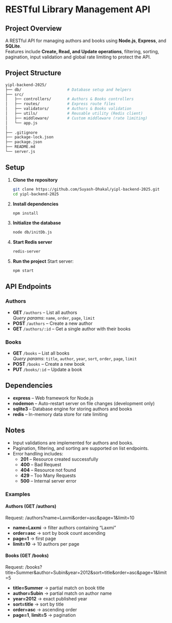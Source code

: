 # RESTful Library Management API

## Project Overview
A RESTful API for managing authors and books using **Node.js**, **Express**, and **SQLite**.  
Features include **Create, Read, and Update operations**, filtering, sorting, pagination, input validation and global rate limiting to protect the API.

## Project Structure
```bash
yipl-backend-2025/
├── db/                    # Database setup and helpers          
├── src/
│   ├── controllers/       # Authors & Books controllers
│   ├── routes/            # Express route files
│   ├── validators/        # Authors & Books validation
│   ├── utils/             # Reusable utility (Redis client)
│   ├── middleware/        # Custom middleware (rate limiting)
│   └── app.js
│
├── .gitignore
├── package-lock.json
├── package.json
├── README.md
└── server.js
```
## Setup

1. **Clone the repository**
   ```bash
   git clone https://github.com/Suyash-Dhakal/yipl-backend-2025.git
   cd yipl-backend-2025
   ```

2. **Install dependencies**
   ```bash
   npm install
   ```

3. **Initialize the database**
   ```bash
   node db/initDb.js
   ```

4. **Start Redis server**
     ```bash
     redis-server
     ```
4. **Run the project**
   Start server:
     ```bash
     npm start
     ```


## API Endpoints

### Authors
- **GET** `/authors` – List all authors  
  _Query params_: `name`, `order`, `page`, `limit`
- **POST** `/authors` – Create a new author
- **GET** `/authors/:id` – Get a single author with their books

### Books
- **GET** `/books` – List all books  
  _Query params_: `title`, `author`, `year`, `sort`, `order`, `page`, `limit`
- **POST** `/books` – Create a new book
- **PUT** `/books/:id` – Update a book

## Dependencies
- **express** – Web framework for Node.js  
- **nodemon** – Auto-restart server on file changes (development only)  
- **sqlite3** – Database engine for storing authors and books 
- **redis** – In-memory data store for rate limiting 

## Notes
- Input validations are implemented for authors and books.  
- Pagination, filtering, and sorting are supported on list endpoints.  
- Error handling includes:
  - **201** – Resource created successfully
  - **400** – Bad Request 
  - **404** – Resource not found 
  - **429** – Too Many Requests   
  - **500** – Internal server error  


### Examples

#### Authors (GET /authors)
Request: /authors?name=Laxmi&order=asc&page=1&limit=10
- **name=Laxmi** → filter authors containing “Laxmi”  
- **order=asc** → sort by book count ascending  
- **page=1** → first page  
- **limit=10** → 10 authors per page  

#### Books (GET /books)
Request: /books?title=Summer&author=Subin&year=2012&sort=title&order=asc&page=1&limit=5
- **title=Summer** → partial match on book title  
- **author=Subin** → partial match on author name  
- **year=2012** → exact published year  
- **sort=title** → sort by title  
- **order=asc** → ascending order  
- **page=1**, **limit=5** → pagination
